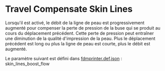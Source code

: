 # Travel Compensate Skin Lines

Lorsqu'il est activé, le débit de la ligne de peau est progressivement augmenté pour compenser la perte de pression de la buse qui se produit au cours du déplacement précédent. Cette perte de pression peut entraîner une diminution de la qualité d'impression de la peau. Plus le déplacement précédent est long ou plus la ligne de peau est courte, plus le débit est augmenté.

Le paramètre suivant est défini dans [fdmprinter.def.json](https://github.com/smartavionics/Cura/blob/mb-master/resources/definitions/fdmprinter.def.json) : skin_lines_boost_flow

